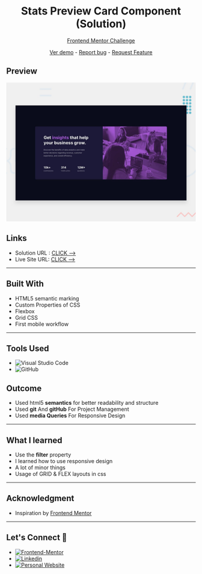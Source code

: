 # <h1 align="center">Stats Preview Card Component (Solution)</h1>

<p align="center">
  <a href="https://www.frontendmentor.io/challenges/stats-preview-card-component-8JqbgoU62">Frontend Mentor Challenge
</a>
</p>

<p align="center">
  <a href="https://johanxxz.github.io/FrontendMentor/QR%20code%20component/index.html">Ver demo</a> -
  <a href="https://github.com/JohanXxz/JohanXxz.github.io/issues">Report bug</a> -
  <a href="https://github.com/JohanXxz/JohanXxz.github.io/issues">Request Feature</a>
</p>

## Preview

![Stats preview card component](./design/desktop-preview.jpg)


## Links
* Solution URL : [ CLICK -->](https://www.frontendmentor.io/solutions/stats-preview-card-component-solution-LkLB0sbJEw)
* Live Site URL: [ CLICK -->](https://johanxxz.github.io/FrontendMentor/stats-preview-card-component-main/)

---

## Built With 

- HTML5 semantic marking
- Custom Properties of CSS
- Flexbox
- Grid CSS
- First mobile workflow
---
## Tools Used

* ![Visual Studio Code](https://img.shields.io/badge/Visual%20Studio%20Code-0078d7.svg?style=for-the-badge&logo=visual-studio-code&logoColor=white)  
* ![GitHub](https://img.shields.io/badge/github-%23121011.svg?style=for-the-badge&logo=github&logoColor=white)  

## Outcome

* Used html5 **semantics** for better readability and structure
* Used **git** And **gitHub** For Project Management
* Used **media Queries** For Responsive Design
---

## What I learned

* Use the **filter** property
* I learned how to use responsive design
* A lot of minor things
* Usage of GRID & FLEX layouts in css
---

## Acknowledgment

* Inspiration by [Frontend Mentor](https://www.frontendmentor.io/challenges)

---

## Let's Connect 👋

* <a href="https://www.frontendmentor.io/profile/JohanXxz" target="_blank">
	<img src="https://img.shields.io/badge/Frontend Mentor-fbfcf8?style=for-the-badge&logo=Frontend-Mentor&logoColor=black" alt="Frontend-Mentor">
  </a>

* <a href="https://www.linkedin.com/in/ariizz-loopnuds-0336ba257/" target="_blank">
	<img src="https://img.shields.io/badge/linkedin-%2300acee.svg?color=405DE6&style=for-the-badge&logo=linkedin&logoColor=white" alt=Linkedin>
  </a>

* <a href="https://github.com/JohanXxz" target="_blank">
    <img src="https://img.shields.io/badge/Github%20Profile-131313?style=for-the-badge&logo=github&logoColor=white" alt="Personal Website">
  </a>